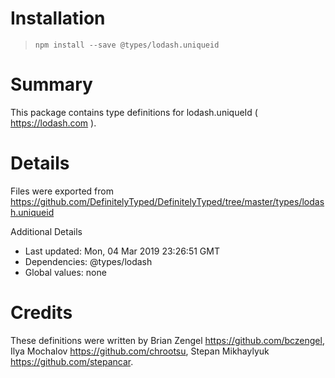 # Installation
> `npm install --save @types/lodash.uniqueid`

# Summary
This package contains type definitions for lodash.uniqueId ( https://lodash.com ).

# Details
Files were exported from https://github.com/DefinitelyTyped/DefinitelyTyped/tree/master/types/lodash.uniqueid

Additional Details
 * Last updated: Mon, 04 Mar 2019 23:26:51 GMT
 * Dependencies: @types/lodash
 * Global values: none

# Credits
These definitions were written by Brian Zengel <https://github.com/bczengel>, Ilya Mochalov <https://github.com/chrootsu>, Stepan Mikhaylyuk <https://github.com/stepancar>.
